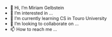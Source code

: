 - 👋 Hi, I’m Miriam Gelbstein
- 👀 I’m interested in ...
- 🌱 I’m currently learning CS in Touro University
- 💞️ I’m looking to collaborate on ...
- 📫 How to reach me ...

<!---
Mgelbstein/Mgelbstein is a ✨ special ✨ repository because its `README.md` (this file) appears on your GitHub profile.
You can click the Preview link to take a look at your changes.
--->
